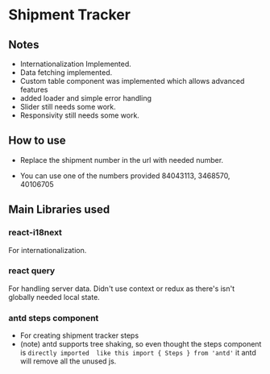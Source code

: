 # Shipment Tracker

## Notes

- Internationalization Implemented.
- Data fetching implemented.
- Custom table component was implemented which allows advanced features
- added loader and simple error handling
- Slider still needs some work.
- Responsivity still needs some work.

## How to use

- Replace the shipment number in the url with needed number.

- You can use one of the numbers provided 84043113, 3468570, 40106705

## Main Libraries used

### react-i18next

For internationalization.

### react query

For handling server data.
Didn't use context or redux as there's isn't globally needed local state.

### antd steps component

- For creating shipment tracker steps
- (note) antd supports tree shaking, so even thought the steps component is `directly imported  like this import { Steps } from 'antd'` it antd will remove all the unused js.
